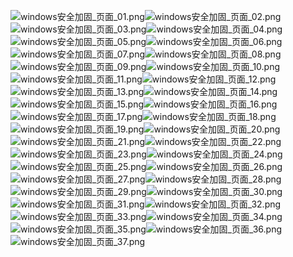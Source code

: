 ![windows安全加固_页面_01.png](https://cdn.nlark.com/yuque/0/2021/png/2476579/1624321593228-1b1fbe24-d87f-4a13-81df-8de1189c6400.png#clientId=u1cea82af-eeee-4&from=paste&height=750&id=u3ec2868d&originHeight=1500&originWidth=2667&originalType=binary&ratio=2&size=37415&status=done&style=none&taskId=u6a142dee-457f-453d-b99a-d9b2178f875&width=1333.5)![windows安全加固_页面_02.png](https://cdn.nlark.com/yuque/0/2021/png/2476579/1624321593279-26f59bfd-5c86-45d1-8b36-c7a36c55e03d.png#clientId=u1cea82af-eeee-4&from=paste&height=750&id=u71b0b290&originHeight=1500&originWidth=2667&originalType=binary&ratio=2&size=38774&status=done&style=none&taskId=ud760f769-be88-484f-83ca-08b18ba20e2&width=1333.5)![windows安全加固_页面_03.png](https://cdn.nlark.com/yuque/0/2021/png/2476579/1624321593318-fdf6d3aa-346c-4d41-bf73-954f56ed03d4.png#clientId=u1cea82af-eeee-4&from=paste&height=750&id=u97341d2e&originHeight=1500&originWidth=2667&originalType=binary&ratio=2&size=36850&status=done&style=none&taskId=u2cbe61b3-faa8-4627-9e9c-f419203a819&width=1333.5)![windows安全加固_页面_04.png](https://cdn.nlark.com/yuque/0/2021/png/2476579/1624321593312-e029e21f-16cf-4644-aec4-c1b25f343c17.png#clientId=u1cea82af-eeee-4&from=paste&height=750&id=u9aea32d9&originHeight=1500&originWidth=2667&originalType=binary&ratio=2&size=25431&status=done&style=none&taskId=ucd22acb9-0d9a-4f29-8b25-3b63f174300&width=1333.5)![windows安全加固_页面_05.png](https://cdn.nlark.com/yuque/0/2021/png/2476579/1624321593327-fba6168c-0ecb-48c6-970a-808d77bce3bd.png#clientId=u1cea82af-eeee-4&from=paste&height=754&id=ubd910fcd&originHeight=1508&originWidth=2667&originalType=binary&ratio=2&size=24775&status=done&style=none&taskId=u8745fdde-a3e0-497c-bc2c-769f1be5f8c&width=1333.5)![windows安全加固_页面_06.png](https://cdn.nlark.com/yuque/0/2021/png/2476579/1624321593942-9caa9cb0-c5ea-4062-8755-1e2761c4ae8c.png#clientId=u1cea82af-eeee-4&from=paste&height=750&id=u88efd189&originHeight=1500&originWidth=2667&originalType=binary&ratio=2&size=38066&status=done&style=none&taskId=ufeb15b09-49e8-40a5-9fbe-02f75c19242&width=1333.5)![windows安全加固_页面_07.png](https://cdn.nlark.com/yuque/0/2021/png/2476579/1624321594016-2749270c-6afe-470d-b374-848a7cd817be.png#clientId=u1cea82af-eeee-4&from=paste&height=750&id=uda32d379&originHeight=1500&originWidth=2667&originalType=binary&ratio=2&size=48951&status=done&style=none&taskId=u52826f44-efb2-48ef-a2cf-d074deedafa&width=1333.5)![windows安全加固_页面_08.png](https://cdn.nlark.com/yuque/0/2021/png/2476579/1624321594200-de6c7564-2a8d-4a1d-9af7-50dfd99248cd.png#clientId=u1cea82af-eeee-4&from=paste&height=750&id=u9a374d2b&originHeight=1500&originWidth=2667&originalType=binary&ratio=2&size=48248&status=done&style=none&taskId=u013a9a84-1364-49fd-8c5b-5224ebf240e&width=1333.5)![windows安全加固_页面_09.png](https://cdn.nlark.com/yuque/0/2021/png/2476579/1624321594200-9d3e4a12-6224-47bc-b751-de98a4018623.png#clientId=u1cea82af-eeee-4&from=paste&height=750&id=u4a43d389&originHeight=1500&originWidth=2667&originalType=binary&ratio=2&size=49335&status=done&style=none&taskId=ua88085bd-ff34-4a27-b2b0-3c20cb64b85&width=1333.5)![windows安全加固_页面_10.png](https://cdn.nlark.com/yuque/0/2021/png/2476579/1624321594400-d27d0d4b-4ea7-4e92-8645-75b759b8728e.png#clientId=u1cea82af-eeee-4&from=paste&height=754&id=ua6886850&originHeight=1508&originWidth=2667&originalType=binary&ratio=2&size=24129&status=done&style=none&taskId=u4d52469f-480e-42e9-9e05-f1156eee0e6&width=1333.5)![windows安全加固_页面_11.png](https://cdn.nlark.com/yuque/0/2021/png/2476579/1624321595031-b7ecebef-b3fc-4473-ad13-81fc62ffb1e5.png#clientId=u1cea82af-eeee-4&from=paste&height=750&id=u04d6f952&originHeight=1500&originWidth=2667&originalType=binary&ratio=2&size=34188&status=done&style=none&taskId=ue43c2cf4-454f-41c5-b8e6-29ef9a885a0&width=1333.5)![windows安全加固_页面_12.png](https://cdn.nlark.com/yuque/0/2021/png/2476579/1624321595045-af259c43-63fe-40ea-8869-133fa839ab35.png#clientId=u1cea82af-eeee-4&from=paste&height=750&id=u7b706a9a&originHeight=1500&originWidth=2667&originalType=binary&ratio=2&size=46501&status=done&style=none&taskId=u1a5f0d8d-5a1a-4314-80e2-e1258d0c1f2&width=1333.5)![windows安全加固_页面_13.png](https://cdn.nlark.com/yuque/0/2021/png/2476579/1624321595400-44f7911d-bfd5-44ff-83ce-350c4c1533f2.png#clientId=u1cea82af-eeee-4&from=paste&height=750&id=u08dc8610&originHeight=1500&originWidth=2667&originalType=binary&ratio=2&size=200937&status=done&style=none&taskId=uf8342d67-2b48-40a4-802e-e5accd3e53a&width=1333.5)![windows安全加固_页面_14.png](https://cdn.nlark.com/yuque/0/2021/png/2476579/1624321595689-b946aa04-abd8-4259-b6f7-93679642d0da.png#clientId=u1cea82af-eeee-4&from=paste&height=750&id=u726f453c&originHeight=1500&originWidth=2667&originalType=binary&ratio=2&size=182221&status=done&style=none&taskId=u6ad77d79-7eb4-42f9-8918-96d09744508&width=1333.5)![windows安全加固_页面_15.png](https://cdn.nlark.com/yuque/0/2021/png/2476579/1624321596476-f1dab53c-167e-47fb-8b3e-dfa55540fdee.png#clientId=u1cea82af-eeee-4&from=paste&height=750&id=u3db8fa59&originHeight=1500&originWidth=2667&originalType=binary&ratio=2&size=370580&status=done&style=none&taskId=u636985e9-c6ca-44f2-a2a1-9c714d70391&width=1333.5)![windows安全加固_页面_16.png](https://cdn.nlark.com/yuque/0/2021/png/2476579/1624321596280-8cca525e-e492-43d2-81f2-3dec5341f737.png#clientId=u1cea82af-eeee-4&from=paste&height=750&id=u315738ba&originHeight=1500&originWidth=2667&originalType=binary&ratio=2&size=187045&status=done&style=none&taskId=u52fb2c76-0d0b-4d4e-a8d6-7748d62798c&width=1333.5)![windows安全加固_页面_17.png](https://cdn.nlark.com/yuque/0/2021/png/2476579/1624321596856-aa8c93b7-dd62-4d2a-97ac-fafaad554c54.png#clientId=u1cea82af-eeee-4&from=paste&height=750&id=u0bbf3c7f&originHeight=1500&originWidth=2667&originalType=binary&ratio=2&size=302783&status=done&style=none&taskId=u09d4f0b9-7b11-46e0-88c8-bf86cc07c2e&width=1333.5)![windows安全加固_页面_18.png](https://cdn.nlark.com/yuque/0/2021/png/2476579/1624321596913-6dbd3440-29f1-456c-9132-3e3a36e64a5a.png#clientId=u1cea82af-eeee-4&from=paste&height=750&id=uc8ed78f8&originHeight=1500&originWidth=2667&originalType=binary&ratio=2&size=42318&status=done&style=none&taskId=u12d17da6-d084-492e-a873-01c9432b1b8&width=1333.5)![windows安全加固_页面_19.png](https://cdn.nlark.com/yuque/0/2021/png/2476579/1624321597501-26a40854-7c73-46d4-9380-3c4b5e29ed74.png#clientId=u1cea82af-eeee-4&from=paste&height=750&id=u539118af&originHeight=1500&originWidth=2667&originalType=binary&ratio=2&size=123237&status=done&style=none&taskId=u62440ab8-682a-4f35-96d2-cdb1fe865e0&width=1333.5)![windows安全加固_页面_20.png](https://cdn.nlark.com/yuque/0/2021/png/2476579/1624321597724-0ed8bea5-55e1-4937-a232-363b25002fff.png#clientId=u1cea82af-eeee-4&from=paste&height=750&id=u46eb7d06&originHeight=1500&originWidth=2667&originalType=binary&ratio=2&size=118398&status=done&style=none&taskId=ucc45796f-34eb-4621-b03f-bc0839b7a69&width=1333.5)![windows安全加固_页面_21.png](https://cdn.nlark.com/yuque/0/2021/png/2476579/1624321598254-978ac8a6-f3ea-4d28-bf0a-de78edc5dd20.png#clientId=u1cea82af-eeee-4&from=paste&height=750&id=u275d9b1a&originHeight=1500&originWidth=2667&originalType=binary&ratio=2&size=115419&status=done&style=none&taskId=ue4f79884-453a-44f1-a029-70fb6626915&width=1333.5)![windows安全加固_页面_22.png](https://cdn.nlark.com/yuque/0/2021/png/2476579/1624321598608-8b658dee-42c5-46c8-9b44-b65095053b19.png#clientId=u1cea82af-eeee-4&from=paste&height=750&id=u8f9e7fdb&originHeight=1500&originWidth=2667&originalType=binary&ratio=2&size=88346&status=done&style=none&taskId=u4b77b3cf-339c-4c23-9355-44d46b4e020&width=1333.5)![windows安全加固_页面_23.png](https://cdn.nlark.com/yuque/0/2021/png/2476579/1624321598718-828e9739-0a9b-42b5-892e-69a6df8dd414.png#clientId=u1cea82af-eeee-4&from=paste&height=750&id=ub93cc894&originHeight=1500&originWidth=2667&originalType=binary&ratio=2&size=72850&status=done&style=none&taskId=u7c79489c-f342-4cd5-a157-7aa3960a113&width=1333.5)![windows安全加固_页面_24.png](https://cdn.nlark.com/yuque/0/2021/png/2476579/1624321598830-7fe01ddd-ca06-4e86-9c7a-617fad965353.png#clientId=u1cea82af-eeee-4&from=paste&height=750&id=u4130a13b&originHeight=1500&originWidth=2667&originalType=binary&ratio=2&size=51912&status=done&style=none&taskId=u6349be64-d8ac-4b41-864f-fba1d0d71a0&width=1333.5)![windows安全加固_页面_25.png](https://cdn.nlark.com/yuque/0/2021/png/2476579/1624321599344-91397a29-813b-473a-a1c3-5d9cee4dcf7a.png#clientId=u1cea82af-eeee-4&from=paste&height=750&id=ua37881bc&originHeight=1500&originWidth=2667&originalType=binary&ratio=2&size=107884&status=done&style=none&taskId=uc0de6933-8366-4e59-a90b-5818c7628ea&width=1333.5)![windows安全加固_页面_26.png](https://cdn.nlark.com/yuque/0/2021/png/2476579/1624321599622-9cfa44b5-64bf-4330-a1b9-7ee169f3d62c.png#clientId=u1cea82af-eeee-4&from=paste&height=750&id=u512325d6&originHeight=1500&originWidth=2667&originalType=binary&ratio=2&size=215829&status=done&style=none&taskId=u28277df7-0d93-4d96-8398-2bf54b53c14&width=1333.5)![windows安全加固_页面_27.png](https://cdn.nlark.com/yuque/0/2021/png/2476579/1624321599712-e81fe7c9-44f8-44ab-838d-7b02e7b9e6a4.png#clientId=u1cea82af-eeee-4&from=paste&height=750&id=uc7d0d25c&originHeight=1500&originWidth=2667&originalType=binary&ratio=2&size=42538&status=done&style=none&taskId=u29ffccd6-59f8-4835-831b-292098b9fbf&width=1333.5)![windows安全加固_页面_28.png](https://cdn.nlark.com/yuque/0/2021/png/2476579/1624321599973-a77cdaaa-c331-4909-90a9-001f2650b6b0.png#clientId=u1cea82af-eeee-4&from=paste&height=750&id=ueafbb2f4&originHeight=1500&originWidth=2667&originalType=binary&ratio=2&size=53893&status=done&style=none&taskId=u309fc719-1c3a-4d5e-a75d-bfaff0e7d5c&width=1333.5)![windows安全加固_页面_29.png](https://cdn.nlark.com/yuque/0/2021/png/2476579/1624321600049-ed90edc0-44e4-4214-af22-571d536b10d9.png#clientId=u1cea82af-eeee-4&from=paste&height=750&id=u9a7879cb&originHeight=1500&originWidth=2667&originalType=binary&ratio=2&size=162547&status=done&style=none&taskId=u521ccf48-b2bc-454e-b9e5-87a610ee227&width=1333.5)![windows安全加固_页面_30.png](https://cdn.nlark.com/yuque/0/2021/png/2476579/1624321600714-8ac6a097-02b7-4e18-80db-e22058fcdd7f.png#clientId=u1cea82af-eeee-4&from=paste&height=750&id=u61016a88&originHeight=1500&originWidth=2667&originalType=binary&ratio=2&size=257099&status=done&style=none&taskId=ua4a9a067-c55f-4527-b73d-824f84b4018&width=1333.5)![windows安全加固_页面_31.png](https://cdn.nlark.com/yuque/0/2021/png/2476579/1624321600551-fa83a870-10ef-489e-ba13-b56f2db74284.png#clientId=u1cea82af-eeee-4&from=paste&height=750&id=uc0fac883&originHeight=1500&originWidth=2667&originalType=binary&ratio=2&size=100665&status=done&style=none&taskId=ue26d6509-02e9-4c0e-8c47-63dac84433b&width=1333.5)![windows安全加固_页面_32.png](https://cdn.nlark.com/yuque/0/2021/png/2476579/1624321601023-5966c9dd-40f6-426d-b691-ee8cbc932caa.png#clientId=u1cea82af-eeee-4&from=paste&height=750&id=ub9035558&originHeight=1500&originWidth=2667&originalType=binary&ratio=2&size=67780&status=done&style=none&taskId=u3925e955-4b23-4008-86a4-2d53ac23a7c&width=1333.5)![windows安全加固_页面_33.png](https://cdn.nlark.com/yuque/0/2021/png/2476579/1624321601324-6c4ad693-f9b9-4d49-9475-440ad42692bc.png#clientId=u1cea82af-eeee-4&from=paste&height=750&id=ucb292c94&originHeight=1500&originWidth=2667&originalType=binary&ratio=2&size=262077&status=done&style=none&taskId=uaac1f282-a172-4282-96b4-1bd9277fc37&width=1333.5)![windows安全加固_页面_34.png](https://cdn.nlark.com/yuque/0/2021/png/2476579/1624321601445-3a4926a3-5a5c-419a-b929-ae695b03d49e.png#clientId=u1cea82af-eeee-4&from=paste&height=750&id=u29b25657&originHeight=1500&originWidth=2667&originalType=binary&ratio=2&size=226814&status=done&style=none&taskId=u667646f3-abf2-42e6-bc7b-1902cb4cac6&width=1333.5)![windows安全加固_页面_35.png](https://cdn.nlark.com/yuque/0/2021/png/2476579/1624321601984-27371497-586d-425f-bbab-7ef7ba02538d.png#clientId=u1cea82af-eeee-4&from=paste&height=750&id=u394fc374&originHeight=1500&originWidth=2667&originalType=binary&ratio=2&size=211046&status=done&style=none&taskId=ub373f086-deb2-4d93-a0aa-a5b4194ad50&width=1333.5)![windows安全加固_页面_36.png](https://cdn.nlark.com/yuque/0/2021/png/2476579/1624321601965-af12ff1d-f608-4c4a-90b0-2ffa66e9df91.png#clientId=u1cea82af-eeee-4&from=paste&height=750&id=ud828165a&originHeight=1500&originWidth=2667&originalType=binary&ratio=2&size=31967&status=done&style=none&taskId=uacf9c64b-3805-400e-97bb-21dbd0bd851&width=1333.5)![windows安全加固_页面_37.png](https://cdn.nlark.com/yuque/0/2021/png/2476579/1624321602429-b60ea284-6489-4a03-a027-d35bd891ad22.png#clientId=u1cea82af-eeee-4&from=paste&height=750&id=u4663daa1&originHeight=1500&originWidth=2667&originalType=binary&ratio=2&size=37549&status=done&style=none&taskId=u2e9a9a78-eb41-4164-a071-221dc7a9811&width=1333.5)
